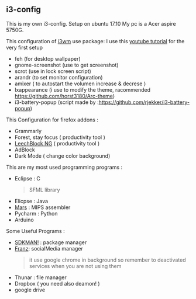 ## i3-config

This is my own i3-config. Setup on ubuntu 17.10 My pc is a Acer aspire 5750G.

This configuration of [i3wm](https://i3wm.org/) use package:
I use this [youtube tutorial](https://www.youtube.com/watch?v=j1I63wGcvU4&list=PL5ze0DjYv5DbCv9vNEzFmP6sU7ZmkGzcf) for the very first setup

* feh (for desktop wallpaper)
* gnome-screenshot (use to get screenshot)
* scrot (use in lock screen script)
* arandr (to set monitor configuration)
* amixer ( to autostart the volumen increase & decrese )
* lxappearance (i use to modify the theme, racommended https://github.com/horst3180/Arc-theme)
* i3-battery-popup (script made by :https://github.com/rjekker/i3-battery-popup)

This Configuration for firefox addons :
 * Grammarly 
 * Forest, stay focus ( productivity tool )
 * [LeechBlock NG](https://addons.mozilla.org/it/firefox/addon/leechblock-ng/) ( productivity tool )
 * AdBlock 
 * Dark Mode ( change color background) 

This are my most used programming programs :
 * Eclipse : C
    > SFML library
 * Elicpse : Java
 * [Mars](http://courses.missouristate.edu/KenVollmar/mars/download.htm) : MIPS assembler
 * Pycharm : Python 
 * Arduino 
  
Some Useful Programs :
  * [SDKMAN!](http://sdkman.io/install.html) : package manager
  *  [Franz](https://meetfranz.com/): socialMedia manager 
      > it use google chrome in background so remember to deactivated services when you are not using them
  * Thunar : file manager 
  * Dropbox ( you need also deamon! )
  * google drive




